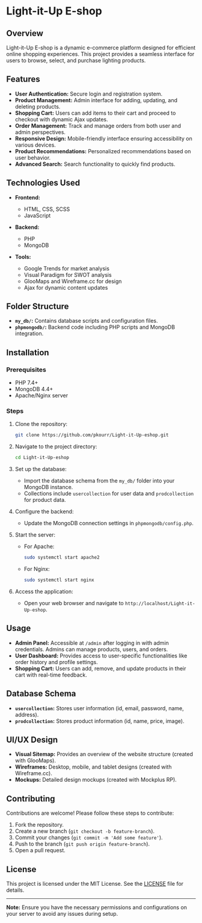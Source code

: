 # Light-it-Up E-shop

## Overview

Light-it-Up E-shop is a dynamic e-commerce platform designed for efficient online shopping experiences. This project provides a seamless interface for users to browse, select, and purchase lighting products.

## Features

- **User Authentication:** Secure login and registration system.
- **Product Management:** Admin interface for adding, updating, and deleting products.
- **Shopping Cart:** Users can add items to their cart and proceed to checkout with dynamic Ajax updates.
- **Order Management:** Track and manage orders from both user and admin perspectives.
- **Responsive Design:** Mobile-friendly interface ensuring accessibility on various devices.
- **Product Recommendations:** Personalized recommendations based on user behavior.
- **Advanced Search:** Search functionality to quickly find products.

## Technologies Used

- **Frontend:**
  - HTML, CSS, SCSS
  - JavaScript

- **Backend:**
  - PHP
  - MongoDB

- **Tools:**
  - Google Trends for market analysis
  - Visual Paradigm for SWOT analysis
  - GlooMaps and Wireframe.cc for design
  - Ajax for dynamic content updates

## Folder Structure

- **`my_db/`:** Contains database scripts and configuration files.
- **`phpmongodb/`:** Backend code including PHP scripts and MongoDB integration.

## Installation

### Prerequisites

- PHP 7.4+
- MongoDB 4.4+
- Apache/Nginx server

### Steps

1. Clone the repository:
   ```bash
   git clone https://github.com/pkourr/Light-it-Up-eshop.git
   ```
2. Navigate to the project directory:
   ```bash
   cd Light-it-Up-eshop
   ```
3. Set up the database:
    - Import the database schema from the `my_db/` folder into your MongoDB instance.
    - Collections include `usercollection` for user data and `prodcollection` for product data.

4. Configure the backend:
    - Update the MongoDB connection settings in `phpmongodb/config.php`.

5. Start the server:
    - For Apache:
      ```bash
      sudo systemctl start apache2
      ```
    - For Nginx:
      ```bash
      sudo systemctl start nginx
      ```

6. Access the application:
    - Open your web browser and navigate to `http://localhost/Light-it-Up-eshop`.

## Usage

- **Admin Panel:** Accessible at `/admin` after logging in with admin credentials. Admins can manage products, users, and orders.
- **User Dashboard:** Provides access to user-specific functionalities like order history and profile settings.
- **Shopping Cart:** Users can add, remove, and update products in their cart with real-time feedback.

## Database Schema

- **`usercollection`:** Stores user information (id, email, password, name, address).
- **`prodcollection`:** Stores product information (id, name, price, image).

## UI/UX Design

- **Visual Sitemap:** Provides an overview of the website structure (created with GlooMaps).
- **Wireframes:** Desktop, mobile, and tablet designs (created with Wireframe.cc).
- **Mockups:** Detailed design mockups (created with Mockplus RP).

## Contributing

Contributions are welcome! Please follow these steps to contribute:

1. Fork the repository.
2. Create a new branch (`git checkout -b feature-branch`).
3. Commit your changes (`git commit -m 'Add some feature'`).
4. Push to the branch (`git push origin feature-branch`).
5. Open a pull request.

## License

This project is licensed under the MIT License. See the [LICENSE](LICENSE) file for details.

---

**Note:** Ensure you have the necessary permissions and configurations on your server to avoid any issues during setup.
